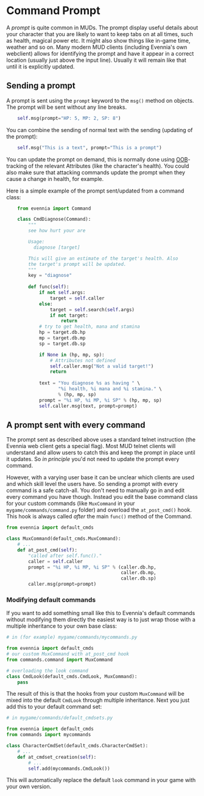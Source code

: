 # Command Prompt


A *prompt* is quite common in MUDs. The prompt display useful details about your character that you
are likely to want to keep tabs on at all times, such as health, magical power etc. It might also
show things like in-game time, weather and so on. Many modern MUD clients (including Evennia's own
webclient) allows for identifying the prompt and have it appear in a correct location (usually just
above the input line). Usually it will remain like that until it is explicitly updated.

## Sending a prompt

A prompt is sent using the  `prompt` keyword to the `msg()` method on objects. The prompt will be
sent without any line breaks.

```python
    self.msg(prompt="HP: 5, MP: 2, SP: 8")
```
You can combine the sending of normal text with the sending (updating of the prompt):

```python
    self.msg("This is a text", prompt="This is a prompt")
```

You can update the prompt on demand, this is normally done using [OOB](Concept/OOB)-tracking of the relevant
Attributes (like the character's health). You could also make sure that attacking commands update
the prompt when they cause a change in health, for example.

Here is a simple example of the prompt sent/updated from a command class: 

```python
    from evennia import Command

    class CmdDiagnose(Command):
        """
        see how hurt your are

        Usage: 
          diagnose [target]

        This will give an estimate of the target's health. Also
        the target's prompt will be updated. 
        """ 
        key = "diagnose"
        
        def func(self):
            if not self.args:
                target = self.caller
            else:
                target = self.search(self.args)
                if not target:
                    return
            # try to get health, mana and stamina
            hp = target.db.hp
            mp = target.db.mp
            sp = target.db.sp

            if None in (hp, mp, sp):
                # Attributes not defined          
                self.caller.msg("Not a valid target!")
                return 
             
            text = "You diagnose %s as having " \
                   "%i health, %i mana and %i stamina." \
                   % (hp, mp, sp)
            prompt = "%i HP, %i MP, %i SP" % (hp, mp, sp)
            self.caller.msg(text, prompt=prompt)
```
## A prompt sent with every command

The prompt sent as described above uses a standard telnet instruction (the Evennia web client gets a
special flag). Most MUD telnet clients will understand and allow users to catch this and keep the
prompt in place until it updates. So *in principle* you'd not need to update the prompt every
command.

However, with a varying user base it can be unclear which clients are used and which skill level the
users have. So sending a prompt with every command is a safe catch-all. You don't need to manually
go in and edit every command you have though. Instead you edit the base command class for your
custom commands (like `MuxCommand` in your `mygame/commands/command.py` folder) and overload the
`at_post_cmd()` hook. This hook is always called *after* the main `func()` method of the Command.

```python
from evennia import default_cmds

class MuxCommand(default_cmds.MuxCommand):
    # ...
    def at_post_cmd(self):
        "called after self.func()."
        caller = self.caller        
        prompt = "%i HP, %i MP, %i SP" % (caller.db.hp, 
                                          caller.db.mp, 
                                          caller.db.sp)
        caller.msg(prompt=prompt)

```

### Modifying default commands

If you want to add something small like this to Evennia's default commands without modifying them
directly the easiest way is to just wrap those with a multiple inheritance to your own base class:

```python
# in (for example) mygame/commands/mycommands.py

from evennia import default_cmds
# our custom MuxCommand with at_post_cmd hook
from commands.command import MuxCommand

# overloading the look command
class CmdLook(default_cmds.CmdLook, MuxCommand):
    pass
```

The result of this is that the hooks from your custom `MuxCommand` will be mixed into the default
`CmdLook` through multiple inheritance. Next you just add this to your default command set:

```python
# in mygame/commands/default_cmdsets.py

from evennia import default_cmds
from commands import mycommands

class CharacterCmdSet(default_cmds.CharacterCmdSet):
    # ...
    def at_cmdset_creation(self):
        # ...
        self.add(mycommands.CmdLook())
```

This will automatically replace the default `look` command in your game with your own version. 